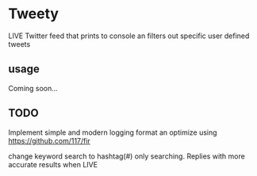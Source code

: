 # Tweety
LIVE Twitter feed that prints to console an filters out specific user defined tweets

## usage 
Coming soon...

## TODO
  Implement simple and modern logging format an optimize using https://github.com/117/fir
 
  change keyword search to hashtag(#) only searching. Replies with more accurate results when LIVE
